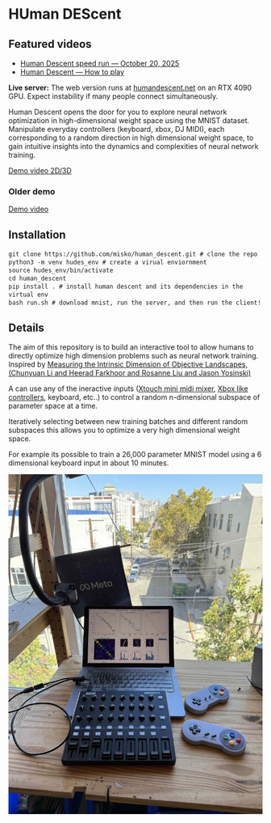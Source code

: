 # HUman DEScent

## Featured videos

- [Human Descent speed run — October 20, 2025](https://youtu.be/PIFJnmvqMIk)
- [Human Descent — How to play](https://youtu.be/tspa15Ei3KI)

**Live server:** The web version runs at [humandescent.net](https://humandescent.net) on an RTX 4090 GPU. Expect instability if many people connect simultaneously.

Human Descent opens the door for you to explore neural network optimization in high-dimensional weight space using the MNIST dataset. Manipulate everyday controllers (keyboard, xbox, DJ MIDI), each corresponding to a random direction in high dimensional weight space, to gain intuitive insights into the dynamics and complexities of neural network training.

[Demo video 2D/3D](https://youtu.be/VtF9dwoNQ_0)

### Older demo
[Demo video](https://youtu.be/mqAmaBP3-Q4)

## Installation

```
git clone https://github.com/misko/human_descent.git # clone the repo
python3 -m venv hudes_env # create a virual enviornment
source hudes_env/bin/activate
cd human_descent
pip install . # install human descent and its dependencies in the virtual env
bash run.sh # download mnist, run the server, and then run the client!
```

## Details

The aim of this repository is to build an interactive tool to allow humans to directly
optimize high dimension problems such as neural network training. Inspired by [Measuring the Intrinsic Dimension of Objective Landscapes, (Chunyuan Li and
                  Heerad Farkhoor and
                  Rosanne Liu and
                  Jason Yosinski)](https://arxiv.org/abs/1804.08838)

A can use any of the ineractive inputs ([Xtouch mini midi mixer](https://www.amazon.com/gp/product/B013JLZCLS), [Xbox like controllers](https://www.amazon.com/gp/product/B091Y7HHS1), keyboard, etc..) to control a random n-dimensional subspace of parameter space at a time.

Iteratively selecting between new training batches and different random subspaces this allows you to optimize a very high dimensional weight space.

For example its possible to train a 26,000 parameter MNIST model using a 6 dimensional keyboard input in about 10 minutes.

![Example snapshot](images/01_demo.jpg)
